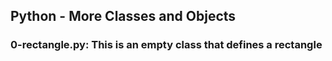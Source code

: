 ## Python - More Classes and Objects
### 0-rectangle.py: This is an empty class that defines a rectangle

